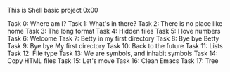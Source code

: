 This is Shell basic project 0x00

Task 0: Where am I?
Task 1: What's in there?
Task 2: There is no place like home
Task 3: The long format
Task 4: Hidden files
Task 5: I love numbers
Task 6: Welcome
Task 7: Betty in my first directory
Task 8: Bye bye Betty
Task 9: Bye bye My first directory
Task 10: Back to the future
Task 11: Lists
Task 12: File type
Task 13: We are symbols, and inhabit symbols
Task 14: Copy HTML files
Task 15: Let's move
Task 16: Clean Emacs
Task 17: Tree
